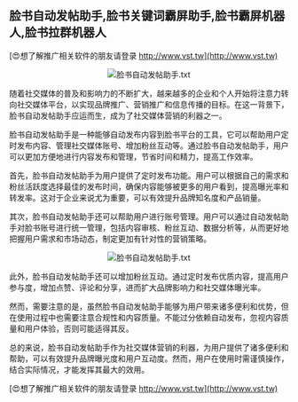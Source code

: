 ## **脸书自动发帖助手,脸书关键词霸屏助手,脸书霸屏机器人,脸书拉群机器人**

[😍想了解推广相关软件的朋友请登录 http://www.vst.tw](http://www.vst.tw)

 <center><img src="https://vst.tw/MP4/tuiguang/png/0.png" alt="脸书自动发帖助手.txt"></center>

随着社交媒体的普及和影响力的不断扩大，越来越多的企业和个人开始将注意力转向社交媒体平台，以实现品牌推广、营销推广和信息传播的目标。在这一背景下，脸书自动发帖助手应运而生，成为了社交媒体营销的利器之一。

脸书自动发帖助手是一种能够自动发布内容到脸书平台的工具，它可以帮助用户定时发布内容、管理社交媒体账号、增加粉丝互动等。通过脸书自动发帖助手，用户可以更加方便地进行内容发布和管理，节省时间和精力，提高工作效率。

首先，脸书自动发帖助手为用户提供了定时发布功能。用户可以根据自己的需求和粉丝活跃度选择最佳的发布时间，确保内容能够被更多的用户看到，提高曝光率和转发率。这对于企业来说尤为重要，可以有效提升品牌知名度和产品销量。

其次，脸书自动发帖助手还可以帮助用户进行账号管理。用户可以通过自动发帖助手对脸书账号进行统一管理，包括内容审核、粉丝互动、数据分析等，从而更好地把握用户需求和市场动态，制定更加有针对性的营销策略。

 <center><img src="https://vst.tw/MP4/tuiguang/png/2.png" alt="脸书自动发帖助手.txt"></center>

此外，脸书自动发帖助手还可以增加粉丝互动。通过定时发布优质内容，提高用户参与度，增加点赞、评论和分享，进而扩大品牌影响力和社交媒体曝光率。

然而，需要注意的是，虽然脸书自动发帖助手能够为用户带来诸多便利和优势，但在使用过程中也需要注意合规性和内容质量。不能过分依赖自动发布，忽视内容质量和用户体验，否则可能适得其反。

总的来说，脸书自动发帖助手作为社交媒体营销的利器，为用户提供了诸多便利和帮助，可以有效提升品牌曝光度和用户互动度。然而，用户在使用时需谨慎操作，结合实际情况，才能发挥其最大的效用。

[😍想了解推广相关软件的朋友请登录 http://www.vst.tw](http://www.vst.tw)



